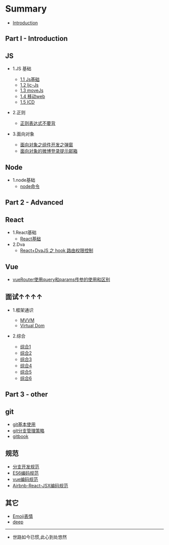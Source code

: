 # Summary

* [Introduction](README.md)
## Part I - Introduction


## JS
* 1.JS 基础
    * [1.1 Js基础](Js/js基础/js基础.md)
    * [1.2 ljc-Js](Js/js基础/ljc-Js.md)
    * [1.3 moveJs](Js/js基础/moveJs.md)
    * [1.4 移动web](Js/js基础/移动web.md)
    * [1.5 ICD](Js/js基础/ICD.md)
* 2.正则
    * [正则表达式不要背](Js/正则/正则表达式不要背.md)
  
* 3.面向对象
  * [面向对象之组件开发之弹窗](Js/面向对象/面向对象之组件开发之弹窗.md)
  * [面向对象的微博登录提示邮箱](Js/面向对象/面向对象的微博登录提示邮箱.md)


## Node
* 1.node基础
    * [node命令](Node/node基础/node命令.md)

## Part 2 - Advanced
## React
* 1.React基础
    * [React基础](React/React基础/react基础.md)
* 2.Dva
    * [React+DvaJS 之 hook 路由权限控制](React/dva/React+DvaJS之hook路由权限控制.md)

## Vue
* [vueRouter使用query和params传参的使用和区别](Vue/VueRouter/vueRouter使用query和params传参的使用和区别.md)


## 面试↑↑↑↑
- 1.框架通识
  - [MVVM](框架通识/MVVM.md)
  - [Virtual Dom](框架通识/VirtualDom.md)

- 2.综合
  - [综合1](面试/综合1.md)
  - [综合2](面试/综合2.md)
  - [综合3](面试/综合3.md)
  - [综合4](面试/综合4-vue.md)
  - [综合5](面试/综合5.md)
  - [综合6](面试/综合6.md)


## Part 3 - other
## git
* [git基本使用](git/git基本使用.md)
* [git分支管理策略](git/git分支管理策略.md)
* [gitbook](git/gitbook.md)


## 规范
* [分支开发规范](规范/分支开发规范.md)
* [ES6编码规范](规范/es6编码规范.md)
* [vue编码规范](规范/vue编码规范.md)
* [Airbnb-React-JSX编码规范](规范/Airbnb-React-JSX编码规范.md)


## 其它
* [Emoji表情](other/Emoji表情.md)
* [deep]()

----
* 世路如今已惯,此心到处悠然